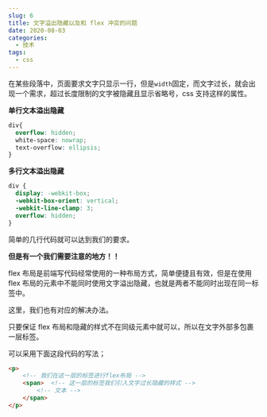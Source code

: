 ```yaml
---
slug: 6
title: 文字溢出隐藏以及和 flex 冲突的问题
date: 2020-08-03
categories: 
  - 技术
tags: 
  - css
---
```


在某些段落中，页面要求文字只显示一行，但是`width`固定，而文字过长，就会出现一个需求，超过长度限制的文字被隐藏且显示省略号，css 支持这样的属性。

**单行文本溢出隐藏**

````css
div{
  overflow: hidden;
  white-space: nowrap;
  text-overflow: ellipsis;
}
````

**多行文本溢出隐藏**

```css
div {
  display: -webkit-box;
  -webkit-box-orient: vertical;
  -webkit-line-clamp: 3;
  overflow: hidden;
}
```

简单的几行代码就可以达到我们的要求。

**但是有一个我们需要注意的地方！！**

flex 布局是前端写代码经常使用的一种布局方式，简单便捷且有效，但是在使用 flex 布局的元素中不能同时使用文字溢出隐藏，也就是两者不能同时出现在同一标签中。

这里，我们也有对应的解决办法。

只要保证 flex 布局和隐藏的样式不在同级元素中就可以，所以在文字外部多包裹一层标签。

可以采用下面这段代码的写法；

````html
<p>   
    <!-- 我们在这一层的标签进行flex布局 -->
    <span>  <!-- 这一层的标签我们引入文字过长隐藏的样式 -->
        <!-- 文本 -->
    </span>
</p>
````